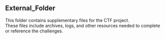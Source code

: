 ## External_Folder

This folder contains supplementary files for the CTF project.  
These files include archives, logs, and other resources needed to complete or reference the challenges.
